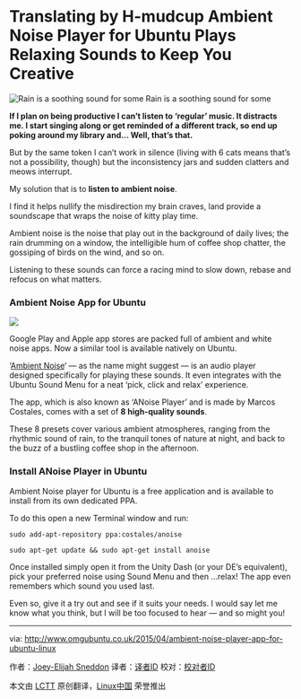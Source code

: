 Translating by H-mudcup 
Ambient Noise Player for Ubuntu Plays Relaxing Sounds to Keep You Creative
================================================================================
![Rain is a soothing sound for some](http://www.omgubuntu.co.uk/wp-content/uploads/2015/04/raining-1600x900-wallpaper_www.wallpapermay.com_84-1.jpg)
Rain is a soothing sound for some

**If I plan on being productive I can’t listen to ‘regular’ music. It distracts me. I start singing along or get reminded of a different track, so end up poking around my library and… Well, that’s that.**

But by the same token I can’t work in silence (living with 6 cats means that’s not a possibility, though) but the inconsistency jars and sudden clatters and meows interrupt.

My solution that is to **listen to ambient noise**.

I find it helps nullify the misdirection my brain craves, land provide a soundscape that wraps the noise of kitty play time.

Ambient noise is the noise that play out in the background of daily lives; the rain drumming on a window, the intelligible hum of coffee shop chatter, the gossiping of birds on the wind, and so on.

Listening to these sounds can force a racing mind to slow down, rebase and refocus on what matters.

### Ambient Noise App for Ubuntu ###

![](http://www.omgubuntu.co.uk/wp-content/uploads/2015/04/ambient-noise-player-750x365.jpg)

Google Play and Apple app stores are packed full of ambient and white noise apps. Now a similar tool is available natively on Ubuntu.

‘[Ambient Noise][1]‘ — as the name might suggest — is an audio player designed specifically for playing these sounds. It even integrates with the Ubuntu Sound Menu for a neat ‘pick, click and relax’ experience.

The app, which is also known as ‘ANoise Player’ and is made by Marcos Costales, comes with a set of **8 high-quality sounds**.

These 8 presets cover various ambient atmospheres, ranging from the rhythmic sound of rain, to the tranquil tones of nature at night, and back to the buzz of a bustling coffee shop in the afternoon.

### Install ANoise Player in Ubuntu ###

Ambient Noise player for Ubuntu is a free application and is available to install from its own dedicated PPA.

To do this open a new Terminal window and run:

    sudo add-apt-repository ppa:costales/anoise

    sudo apt-get update && sudo apt-get install anoise

Once installed simply open it from the Unity Dash (or your DE’s equivalent), pick your preferred noise using Sound Menu and then …relax! The app even remembers which sound you used last.

Even so, give it a try out and see if it suits your needs. I would say let me know what you think, but I will be too focused to hear — and so might you!

--------------------------------------------------------------------------------

via: http://www.omgubuntu.co.uk/2015/04/ambient-noise-player-app-for-ubuntu-linux

作者：[Joey-Elijah Sneddon][a]
译者：[译者ID](https://github.com/译者ID)
校对：[校对者ID](https://github.com/校对者ID)

本文由 [LCTT](https://github.com/LCTT/TranslateProject) 原创翻译，[Linux中国](http://linux.cn/) 荣誉推出

[a]:https://plus.google.com/117485690627814051450/?rel=author
[1]:http://anoise.tuxfamily.org/
